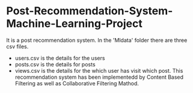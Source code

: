 # Post-Recommendation-System-Machine-Learning-Project
It is a post recommendation system. In the 'Mldata' folder there are three csv files.
- users.csv is the details for the users
- posts.csv is the details for posts
- views.csv is the details for the which user has visit which post.
This recommendation system has been implementedd by Content Based Filtering as well as Collaborative Filtering Mathod.
